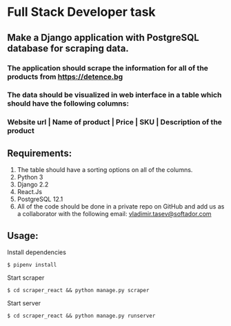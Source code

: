 # Full Stack Developer task


## Make a Django application with PostgreSQL database for scraping data.
### The application should scrape the information for all of the products from https://detence.bg
### The data should be visualized in web interface in a table which should have the following columns:

### Website url | Name of product | Price | SKU | Description of the product

## Requirements:
1. The table should have a sorting options on all of the columns.
2. Python 3
3. Django 2.2
4. React.Js
5. PostgreSQL 12.1
6. All of the code should be done in a private repo on GitHub and add us as a
collaborator with the following email: vladimir.tasev@softador.com


## Usage:

Install dependencies

```
$ pipenv install
```

Start scraper

```
$ cd scraper_react && python manage.py scraper
```

Start server

```
$ cd scraper_react && python manage.py runserver
```